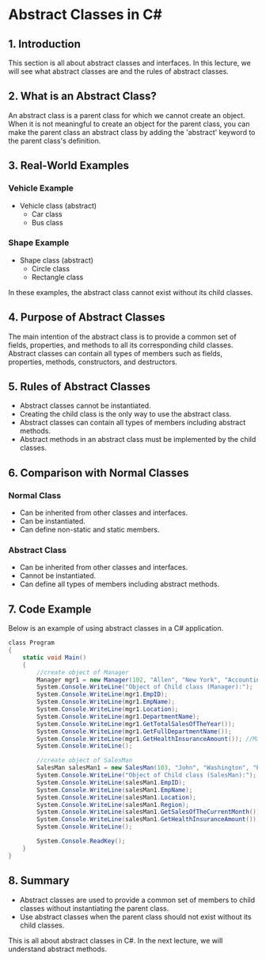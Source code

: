 
# Abstract Classes in C#

## 1. Introduction
This section is all about abstract classes and interfaces. In this lecture, we will see what abstract classes are and the rules of abstract classes.

## 2. What is an Abstract Class?
An abstract class is a parent class for which we cannot create an object. When it is not meaningful to create an object for the parent class, you can make the parent class an abstract class by adding the 'abstract' keyword to the parent class's definition.

## 3. Real-World Examples
### Vehicle Example
- Vehicle class (abstract)
  - Car class
  - Bus class

### Shape Example
- Shape class (abstract)
  - Circle class
  - Rectangle class

In these examples, the abstract class cannot exist without its child classes.

## 4. Purpose of Abstract Classes
The main intention of the abstract class is to provide a common set of fields, properties, and methods to all its corresponding child classes. Abstract classes can contain all types of members such as fields, properties, methods, constructors, and destructors.

## 5. Rules of Abstract Classes
- Abstract classes cannot be instantiated.
- Creating the child class is the only way to use the abstract class.
- Abstract classes can contain all types of members including abstract methods.
- Abstract methods in an abstract class must be implemented by the child classes.

## 6. Comparison with Normal Classes
### Normal Class
- Can be inherited from other classes and interfaces.
- Can be instantiated.
- Can define non-static and static members.

### Abstract Class
- Can be inherited from other classes and interfaces.
- Cannot be instantiated.
- Can define all types of members including abstract methods.

## 7. Code Example
Below is an example of using abstract classes in a C# application.

```csharp
﻿class Program
{
    static void Main()
    {
        //create object of Manager
        Manager mgr1 = new Manager(102, "Allen", "New York", "Accounting");
        System.Console.WriteLine("Object of Child class (Manager):");
        System.Console.WriteLine(mgr1.EmpID);
        System.Console.WriteLine(mgr1.EmpName);
        System.Console.WriteLine(mgr1.Location);
        System.Console.WriteLine(mgr1.DepartmentName);
        System.Console.WriteLine(mgr1.GetTotalSalesOfTheYear());
        System.Console.WriteLine(mgr1.GetFullDepartmentName());
        System.Console.WriteLine(mgr1.GetHealthInsuranceAmount()); //Manager.GetHealthInsuranceAmount
        System.Console.WriteLine();

        //create object of SalesMan
        SalesMan salesMan1 = new SalesMan(103, "John", "Washington", "East");
        System.Console.WriteLine("Object of Child class (SalesMan):");
        System.Console.WriteLine(salesMan1.EmpID);
        System.Console.WriteLine(salesMan1.EmpName);
        System.Console.WriteLine(salesMan1.Location);
        System.Console.WriteLine(salesMan1.Region);
        System.Console.WriteLine(salesMan1.GetSalesOfTheCurrentMonth());
        System.Console.WriteLine(salesMan1.GetHealthInsuranceAmount()); //Employee.GetHealthInsuranceAmount
        System.Console.WriteLine();

        System.Console.ReadKey();
    }
}


```

## 8. Summary
- Abstract classes are used to provide a common set of members to child classes without instantiating the parent class.
- Use abstract classes when the parent class should not exist without its child classes.

This is all about abstract classes in C#. In the next lecture, we will understand abstract methods.
